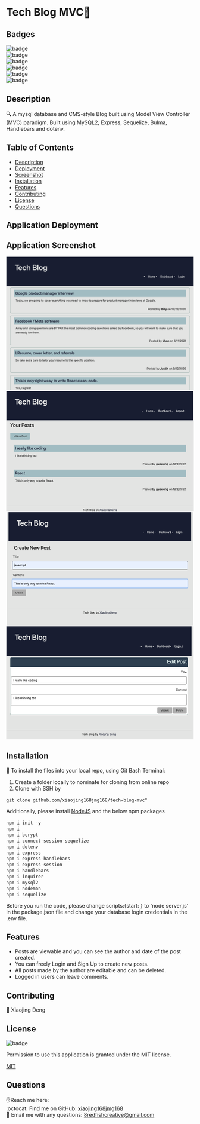 <h1>Tech Blog MVC👋</h1>

## Badges
![badge](https://img.shields.io/github/languages/top/xiaojing168jmg168/tech-blog-mvc)
<br> 
![badge](https://img.shields.io/github/languages/count/xiaojing168jmg168/tech-blog-mvc)
<br>
![badge](https://img.shields.io/github/issues/xiaojing168jmg168/tech-blog-mvc)
<br>
![badge](https://img.shields.io/github/issues-closed/xiaojing168jmg168/tech-blog-mvc)
<br>
![badge](https://img.shields.io/github/last-commit/xiaojing168jmg168/tech-blog-mvc)
<br>
![badge](https://img.shields.io/badge/license-MIT-brightgreen)


## Description
🔍 A mysql database and CMS-style Blog built using Model View Controller (MVC) paradigm. Built using MySQL2, Express, Sequelize, Bulma, Handlebars and dotenv.

## Table of Contents
- [Description](#description)
- [Deployment](#application-deployment)
- [Screenshot](#application-screenshot)
- [Installation](#installation)
- [Features](#features)
- [Contributing](#contributing)
- [License](#license)
- [Questions](#questions)

## Application Deployment


## Application Screenshot

![screenshot](./utils/screenshot-1.jpg)
![screenshot](./utils/dashboard.jpg)
![screenshot](./utils/create-new-post.jpg)
![screenshot](./utils/update-delete.jpg)


## Installation
💾 To install the files into your local repo, using Git Bash Terminal:

1) Create a folder locally to nominate for cloning from online repo
2) Clone with SSH by

```GitBash Commands
git clone github.com/xiaojing168jmg168/tech-blog-mvc"
 ```

Additionally, please install [NodeJS](https://nodejs.org/en/) and the below npm packages

```Terminal Commands
npm i init -y
npm i
npm i bcrypt
npm i connect-session-sequelize
npm i dotenv
npm i express
npm i express-handlebars
npm i express-session
npm i handlebars
npm i inquirer
npm i mysql2
npm i nodemon
npm i sequelize
 ```

 Before you run the code, please change scripts:{start: } to 'node server.js' in the package.json file and change your database login credentials in the .env file.
     

## Features
- Posts are viewable and you can see the author and date of the post created.
- You can freely Login and Sign Up to create new posts.
- All posts made by the author are editable and can be deleted.
- Logged in users can leave comments.



## Contributing
👥 Xiaojing Deng


## License

![badge](https://img.shields.io/badge/license-MIT-brightgreen)</br>
<p>Permission to use this application is granted under the MIT license.</p>
 
[MIT](https://choosealicense.com/licenses/mit)


## Questions
✋Reach me here:<br/>
:octocat: Find me on GitHub: [xiaojing168jmg168](https://github.com/xiaojing168jmg168)<br/>
📩 Email me with any questions: 8redfishcreative@gmail.com



